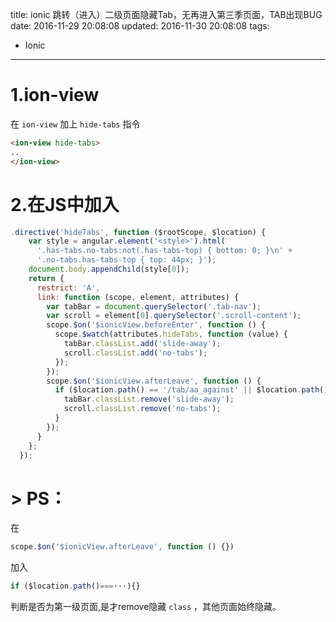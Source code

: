 title: ionic 跳转（进入）二级页面隐藏Tab，无再进入第三季页面，TAB出现BUG
date: 2016-11-29 20:08:08
updated: 2016-11-30 20:08:08
tags:
- Ionic
---

# 1.ion-view
在 `ion-view` 加上 `hide-tabs` 指令
```html
<ion-view hide-tabs>
..
</ion-view>
```

# 2.在JS中加入
```javascript
.directive('hideTabs', function ($rootScope, $location) {
    var style = angular.element('<style>').html(
      '.has-tabs.no-tabs:not(.has-tabs-top) { bottom: 0; }\n' +
      '.no-tabs.has-tabs-top { top: 44px; }');
    document.body.appendChild(style[0]);
    return {
      restrict: 'A',
      link: function (scope, element, attributes) {
        var tabBar = document.querySelector('.tab-nav');
        var scroll = element[0].querySelector('.scroll-content');
        scope.$on('$ionicView.beforeEnter', function () {
          scope.$watch(attributes.hideTabs, function (value) {
            tabBar.classList.add('slide-away');
            scroll.classList.add('no-tabs');
          });
        });
        scope.$on('$ionicView.afterLeave', function () {
          if ($location.path() == '/tab/aa_against' || $location.path() == '/tab/sf_against' || $location.path() == '/tab/yuding' || $location.path() == '/tab/mine') {
            tabBar.classList.remove('slide-away');
            scroll.classList.remove('no-tabs');
          }
        });
      }
    };
  });
```


# > PS：

在
```javascript
scope.$on('$ionicView.afterLeave', function () {}) 
```
加入
```javascript
if ($location.path()===···){}
```
判断是否为第一级页面,是才remove隐藏 `class` ，其他页面始终隐藏。
